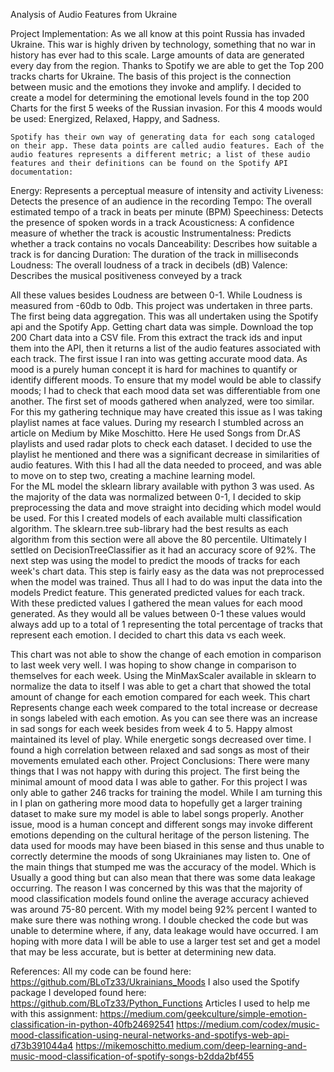 Analysis of Audio Features from Ukraine

Project Implementation:
    As we all know at this point Russia has invaded Ukraine. This war is highly driven by technology, something that no war in history has ever had to this scale. Large amounts of data are generated every day from the region. Thanks to Spotify we are able to get the Top 200 tracks charts for Ukraine. The basis of this project is the connection between music and the emotions they invoke and amplify. I decided to create a model for determining the emotional levels found in the top 200 Charts for the first 5 weeks of the Russian invasion. For this 4 moods would be used: Energized, Relaxed, Happy, and Sadness.

    Spotify has their own way of generating data for each song cataloged on their app. These data points are called audio features. Each of the audio features represents a different metric; a list of these audio features and their definitions can be found on the Spotify API documentation:

Energy: Represents a perceptual measure of intensity and activity
Liveness: Detects the presence of an audience in the recording
Tempo: The overall estimated tempo of a track in beats per minute (BPM)
Speechiness: Detects the presence of spoken words in a track
Acousticness: A confidence measure of whether the track is acoustic
Instrumentalness: Predicts whether a track contains no vocals
Danceability: Describes how suitable a track is for dancing
Duration: The duration of the track in milliseconds
Loudness: The overall loudness of a track in decibels (dB)
Valence: Describes the musical positiveness conveyed by a track

All these values besides Loudness are between 0-1. While Loudness is measured from -60db to 0db.
This project was undertaken in  three parts. The first being data aggregation. This was all undertaken using the Spotify api and the Spotify App. Getting chart data was simple. Download the top 200 Chart data into a CSV file. From this extract the track ids and input them into the API, then it returns a list of the audio features associated with each track. The first issue I ran into was getting accurate mood data.
    As mood is a purely human concept it is hard for machines to quantify or identify different moods. To ensure that my model would be able to classify moods; I had to check that each mood data set was differentiable from one another. The first set of moods gathered when analyzed, were too similar. For this my gathering technique may have created this issue as I was taking playlist names at face values. During my research I stumbled across an article on Medium by Mike Moschitto. Here He used Songs from Dr.AS playlists and used radar plots to check each dataset. I decided to use the playlist he mentioned and there was a significant decrease in similarities of audio features.     With this I had all the data needed to proceed, and was able to move on to step two, creating a machine learning model.  
    For the ML model the sklearn library available with python 3 was used. As the majority of the data was normalized between 0-1, I decided to skip preprocessing the data and move straight into deciding which model would be used. For this I created models of each available multi classification algorithm. The sklearn.tree sub-library had the best results as each algorithm from this section were all above the 80 percentile. Ultimately I settled on DecisionTreeClassifier as it had an accuracy score of  92%.  The next step was using the model to predict the moods of tracks for each week's chart data.
    This step is fairly easy as the data was not preprocessed when the model was trained. Thus all I had to do was input the data into the models Predict feature. This generated predicted values for each track. With these predicted values I gathered the mean values for each mood generated. As they would all be values between 0-1 these values would always add up to a total of 1 representing the total percentage of tracks that represent each emotion. I decided to chart this data vs each week. 
    
This chart was not able to show the change of each emotion in comparison to last week very well. I was hoping to show change in comparison to themselves for each week. Using the MinMaxScaler available in sklearn to normalize the data to itself I was able to get a chart that showed the total amount of change for each emotion compared for each week.
This chart Represents change each week compared to the total increase or decrease in songs labeled with each emotion. As you can see there was an increase in sad songs for each week besides from week 4 to 5. Happy almost maintained its level of play. While energetic songs decreased over time. I found a high correlation between relaxed and sad songs as most of their movements emulated each other.
Project Conclusions:
    There were many things that I was not happy with during this project. The first being the minimal amount of mood data I was able to gather. For this project I was only able to gather 246 tracks for training the model. While I am turning this in I plan on gathering more mood data to hopefully get a larger training dataset to make sure my model is able to label songs properly. Another issue, mood is a human concept and different songs may invoke different emotions depending on the cultural heritage of the person listening. The data used for moods may have been biased in this sense and thus unable to correctly determine the moods of song Ukrainianes may listen to.
    One of the main things that stumped me was the accuracy of the model. Which is Usually a good thing but can also mean that there was some data leakage occurring. The reason I was concerned by this was that the majority of mood classification models found online the average accuracy achieved was around 75-80 percent. With my model being 92% percent I wanted to make sure there was nothing wrong. I double checked the code but was unable to determine where, if any, data leakage would have occurred. I am hoping with more data I will be able to use a larger test set and get a model that may be less accurate, but is better at determining new data. 
    
References:
All my code can be found here:
https://github.com/BLoTz33/Ukrainians_Moods
I also used the Spotify package I developed found here:
https://github.com/BLoTz33/Python_Functions
Articles I used to help me with this assignment:
https://medium.com/geekculture/simple-emotion-classification-in-python-40fb24692541
https://medium.com/codex/music-mood-classification-using-neural-networks-and-spotifys-web-api-d73b391044a4
https://mikemoschitto.medium.com/deep-learning-and-music-mood-classification-of-spotify-songs-b2dda2bf455

